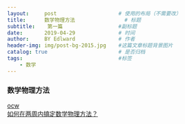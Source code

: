 ```yaml
---
layout:     post                    # 使用的布局（不需要改）
title:      数学物理方法                # 标题 
subtitle:    第一篇                  #副标题
date:       2019-04-29              # 时间
author:     BY Edlward              # 作者
header-img: img/post-bg-2015.jpg    #这篇文章标题背景图片
catalog: true                       # 是否归档
tags:                               #标签
    - 数学
---
```

### 数学物理方法  

[ocw](http://ocw.nthu.edu.tw/ocw/index.php?page=chapter&cid=6&chid=16)  
[如何在两周内搞定数学物理方法？](https://www.zhihu.com/question/24133695)  
